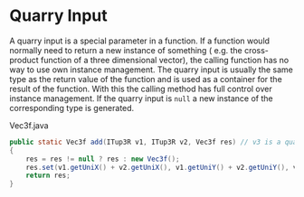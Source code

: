 # Quarry Input

A quarry input is a special parameter in a function. If a function would normally need to return a new instance of something ( e.g.
the cross-product function of a three dimensional vector), the calling function has no way to use own instance management.
The quarry input is usually the same type as the return value of the function and is used as a container for the result of the function.
With this the calling method has full control over instance management. If the quarry input is `null` a new instance of the corresponding
type is generated.

Vec3f.java
```java
public static Vec3f add(ITup3R v1, ITup3R v2, Vec3f res) // v3 is a quarry input
{
	res = res != null ? res : new Vec3f();
	res.set(v1.getUniX() + v2.getUniX(), v1.getUniY() + v2.getUniY(), v1.getUniZ() + v2.getUniZ());
	return res;
}
```
